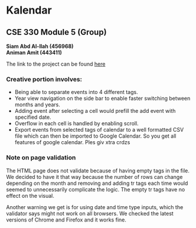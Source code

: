 # Kalendar
## CSE 330 Module 5 (Group)

**Siam Abd Al-Ilah (456968)  
Animan Amit (443411)**

The link to the project can be found [here](http://ec2-52-15-37-3.us-east-2.compute.amazonaws.com/~siamabdalilah/calendar/calendar.html)

### Creative portion involves:
* Being able to separate events into 4 different tags.  
* Year view navigation on the side bar to enable   faster switching between months and years.  
* Adding event after selecting a cell would prefill the add event with specified date.  
* Overflow in each cell is handled by enabling scroll.  
* Export events from selected tags of calendar to a well formatted CSV file which can then be imported to Google Calendar. So you get all features of google calendar. Ples giv xtra crdzs

### Note on page validation
The HTML page does not validate because of having empty <tr> tags in the file. We decided to have it that way because the number of rows can change depending on the month and removing and adding tr tags each time would seemed to unnecessarily complicate the logic. The empty tr tags have no effect on the visual.  

Another warning we get is for using date and time type inputs, which the validator says might not work on all browsers. We checked the latest versions of Chrome and Firefox and it works fine.
